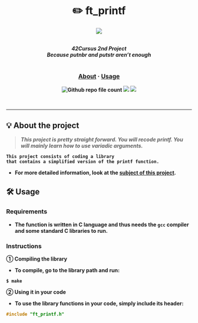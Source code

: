 <div align=center >
<h1>✏️ ft_printf</h1>
<a href="https://github.com/h-beeen/42cursus/tree/master/ft_printf"><img src="https://user-images.githubusercontent.com/112257466/213344355-43c9c104-b71f-4e25-96ab-51bb15efcb74.png"/></a>
</div>
<br/>

<p align="center">
	<b><i>42Cursus 2nd Project<br/>
  	Because putnbr and putstr aren’t enough</i></br></br>
</p>
	<h3 align="center">
	<a href=https://github.com/h-beeen/42cursus/tree/master/ft_printf#-about-the-project">About</a>
	<span> · </span>
	<a href="https://github.com/h-beeen/42cursus/tree/master/ft_printf#%EF%B8%8F-usage">Usage</a>
	</h3>
	<p align="center">
	<img alt="Github repo file count" src="https://img.shields.io/github/directory-file-count/h-beeen/42Cursus/ft_printf/ft_printf?logo=c&style=for-the-badge" /> <img src="https://img.shields.io/badge/100/100-007396?style=for-the-badge&logo=42&label=Score&logoColor=white&color=darkgreen"> <img src="https://img.shields.io/badge/2023&brvbar;01&brvbar;20-007396?style=for-the-badge&logo=Starship&label=completed&logoColor=white&color=black">
	</p>
<br/>

---

## 💡 About the project

> _This project is pretty straight forward. You will recode printf. You will mainly learn how to use variadic arguments._

	This project consists of coding a library 
	that contains a simplified version of the printf function.

- For more detailed information, look at the [**subject of this project**](/ft_printf/ft_printf/README.md/).


## 🛠️ Usage

### Requirements

- The function is written in C language and thus needs the **`gcc` compiler**  \
  and some standard **C libraries** to run.

### Instructions

**① Compiling the library**

- To compile, go to the library path and run:

```shell
$ make
```

**② Using it in your code**

- To use the library functions in your code, simply include its header:

```C
#include "ft_printf.h"
```